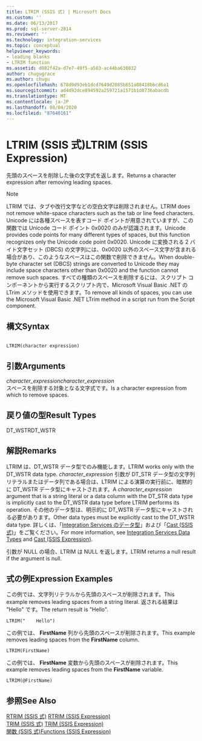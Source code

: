 ```yaml
---
title: LTRIM (SSIS 式) | Microsoft Docs
ms.custom: ''
ms.date: 06/13/2017
ms.prod: sql-server-2014
ms.reviewer: ''
ms.technology: integration-services
ms.topic: conceptual
helpviewer_keywords:
- leading blanks
- LTRIM function
ms.assetid: d082f42a-d7e7-49f5-a503-ac44ba630832
author: chugugrace
ms.author: chugu
ms.openlocfilehash: 678d9d93eb1dcd7649d2085b651a08418bbcd6a1
ms.sourcegitcommit: ad4d92dce894592a259721a1571b1d8736abacdb
ms.translationtype: MT
ms.contentlocale: ja-JP
ms.lasthandoff: 08/04/2020
ms.locfileid: "87640161"
---
```

# <a name="ltrim-ssis-expression"></a><span data-ttu-id="61881-102">LTRIM (SSIS 式)</span><span class="sxs-lookup"><span data-stu-id="61881-102">LTRIM (SSIS Expression)</span></span>
  <span data-ttu-id="61881-103">先頭のスペースを削除した後の文字式を返します。</span><span class="sxs-lookup"><span data-stu-id="61881-103">Returns a character expression after removing leading spaces.</span></span>  
  
> [!NOTE]  
>  <span data-ttu-id="61881-104">LTRIM では、タブや改行文字などの空白文字は削除されません。</span><span class="sxs-lookup"><span data-stu-id="61881-104">LTRIM does not remove white-space characters such as the tab or line feed characters.</span></span> <span data-ttu-id="61881-105">Unicode には各種スペースを表すコード ポイントが用意されていますが、この関数では Unicode コード ポイント 0x0020 のみが認識されます。</span><span class="sxs-lookup"><span data-stu-id="61881-105">Unicode provides code points for many different types of spaces, but this function recognizes only the Unicode code point 0x0020.</span></span> <span data-ttu-id="61881-106">Unicode に変換される 2 バイト文字セット (DBCS) の文字列には、0x0020 以外のスペース文字が含まれる場合があり、このようなスペースはこの関数で削除できません。</span><span class="sxs-lookup"><span data-stu-id="61881-106">When double-byte character set (DBCS) strings are converted to Unicode they may include space characters other than 0x0020 and the function cannot remove such spaces.</span></span> <span data-ttu-id="61881-107">すべての種類のスペースを削除するには、スクリプト コンポーネントから実行するスクリプト内で、Microsoft Visual Basic .NET の LTrim メソッドを使用できます。</span><span class="sxs-lookup"><span data-stu-id="61881-107">To remove all kinds of spaces, you can use the Microsoft Visual Basic .NET LTrim method in a script run from the Script component.</span></span>  
  
## <a name="syntax"></a><span data-ttu-id="61881-108">構文</span><span class="sxs-lookup"><span data-stu-id="61881-108">Syntax</span></span>  
  
```  
  
LTRIM(character expression)  
```  
  
## <a name="arguments"></a><span data-ttu-id="61881-109">引数</span><span class="sxs-lookup"><span data-stu-id="61881-109">Arguments</span></span>  
 <span data-ttu-id="61881-110">*character_expression*</span><span class="sxs-lookup"><span data-stu-id="61881-110">*character_expression*</span></span>  
 <span data-ttu-id="61881-111">スペースを削除する対象となる文字式です。</span><span class="sxs-lookup"><span data-stu-id="61881-111">Is a character expression from which to remove spaces.</span></span>  
  
## <a name="result-types"></a><span data-ttu-id="61881-112">戻り値の型</span><span class="sxs-lookup"><span data-stu-id="61881-112">Result Types</span></span>  
 <span data-ttu-id="61881-113">DT_WSTR</span><span class="sxs-lookup"><span data-stu-id="61881-113">DT_WSTR</span></span>  
  
## <a name="remarks"></a><span data-ttu-id="61881-114">解説</span><span class="sxs-lookup"><span data-stu-id="61881-114">Remarks</span></span>  
 <span data-ttu-id="61881-115">LTRIM は、DT_WSTR データ型でのみ機能します。</span><span class="sxs-lookup"><span data-stu-id="61881-115">LTRIM works only with the DT_WSTR data type.</span></span> <span data-ttu-id="61881-116">*character_expression* 引数が DT_STR データ型の文字列リテラルまたはデータ列である場合は、LTRIM による演算の実行前に、暗黙的に DT_WSTR データ型にキャストされます。</span><span class="sxs-lookup"><span data-stu-id="61881-116">A *character_expression* argument that is a string literal or a data column with the DT_STR data type is implicitly cast to the DT_WSTR data type before LTRIM performs its operation.</span></span> <span data-ttu-id="61881-117">その他のデータ型は、明示的に DT_WSTR データ型にキャストされる必要があります。</span><span class="sxs-lookup"><span data-stu-id="61881-117">Other data types must be explicitly cast to the DT_WSTR data type.</span></span> <span data-ttu-id="61881-118">詳しくは、「[Integration Services のデータ型](../data-flow/integration-services-data-types.md)」および「[Cast &#40;SSIS 式&#41;](cast-ssis-expression.md)」をご覧ください。</span><span class="sxs-lookup"><span data-stu-id="61881-118">For more information, see [Integration Services Data Types](../data-flow/integration-services-data-types.md) and [Cast &#40;SSIS Expression&#41;](cast-ssis-expression.md).</span></span>  
  
 <span data-ttu-id="61881-119">引数が NULL の場合、LTRIM は NULL を返します。</span><span class="sxs-lookup"><span data-stu-id="61881-119">LTRIM returns a null result if the argument is null.</span></span>  
  
## <a name="expression-examples"></a><span data-ttu-id="61881-120">式の例</span><span class="sxs-lookup"><span data-stu-id="61881-120">Expression Examples</span></span>  
 <span data-ttu-id="61881-121">この例では、文字列リテラルから先頭のスペースが削除されます。</span><span class="sxs-lookup"><span data-stu-id="61881-121">This example removes leading spaces from a string literal.</span></span> <span data-ttu-id="61881-122">返される結果は "Hello" です。</span><span class="sxs-lookup"><span data-stu-id="61881-122">The return result is "Hello".</span></span>  
  
```  
LTRIM("    Hello")  
```  
  
 <span data-ttu-id="61881-123">この例では、 **FirstName** 列から先頭のスペースが削除されます。</span><span class="sxs-lookup"><span data-stu-id="61881-123">This example removes leading spaces from the **FirstName** column.</span></span>  
  
```  
LTRIM(FirstName)  
```  
  
 <span data-ttu-id="61881-124">この例では、 **FirstName** 変数から先頭のスペースが削除されます。</span><span class="sxs-lookup"><span data-stu-id="61881-124">This example removes leading spaces from the **FirstName** variable.</span></span>  
  
```  
LTRIM(@FirstName)  
```  
  
## <a name="see-also"></a><span data-ttu-id="61881-125">参照</span><span class="sxs-lookup"><span data-stu-id="61881-125">See Also</span></span>  
 <span data-ttu-id="61881-126">[RTRIM &#40;SSIS 式&#41;](trim-ssis-expression.md) </span><span class="sxs-lookup"><span data-stu-id="61881-126">[RTRIM &#40;SSIS Expression&#41;](trim-ssis-expression.md) </span></span>  
 <span data-ttu-id="61881-127">[TRIM &#40;SSIS 式&#41;](trim-ssis-expression.md) </span><span class="sxs-lookup"><span data-stu-id="61881-127">[TRIM &#40;SSIS Expression&#41;](trim-ssis-expression.md) </span></span>  
 [<span data-ttu-id="61881-128">関数 (SSIS 式)</span><span class="sxs-lookup"><span data-stu-id="61881-128">Functions &#40;SSIS Expression&#41;</span></span>](functions-ssis-expression.md)  
  
  
